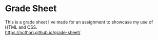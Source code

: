 # Grade Sheet

This is a grade sheet I've made for an assignment to showcase my use of HTML and CSS.</br>
https://nothari.github.io/grade-sheet/

